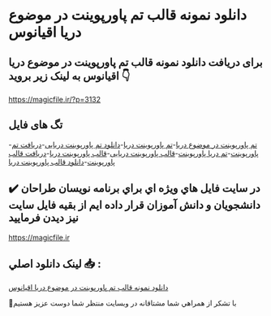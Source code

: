 # دانلود نمونه قالب تم پاورپوینت در موضوع دریا اقیانوس

## برای دریافت دانلود نمونه قالب تم پاورپوینت در موضوع دریا اقیانوس به لینک زیر بروید 👇

https://magicfile.ir/?p=3132

## تگ های فایل

-[تم پاورپوینت در موضوع دریا](https://magicfile.ir/product/%d9%82%d8%a7%d9%84%d8%a8-%d8%aa%d9%85-%d9%be%d8%a7%d9%88%d8%b1%d9%be%d9%88%db%8c%d9%86%d8%aa-%d8%af%d8%b1-%d9%85%d9%88%d8%b6%d9%88%d8%b9-%d8%af%d8%b1%db%8c%d8%a7-%d8%a7%d9%82%db%8c%d8%a7%d9%86%d9%88%d8%b3/)-[تم پاورپوینت دریا](https://magicfile.ir/product/%d9%82%d8%a7%d9%84%d8%a8-%d8%aa%d9%85-%d9%be%d8%a7%d9%88%d8%b1%d9%be%d9%88%db%8c%d9%86%d8%aa-%d8%af%d8%b1-%d9%85%d9%88%d8%b6%d9%88%d8%b9-%d8%af%d8%b1%db%8c%d8%a7-%d8%a7%d9%82%db%8c%d8%a7%d9%86%d9%88%d8%b3/)-[دانلود تم پاورپوینت دریایی](https://magicfile.ir/product/%d9%82%d8%a7%d9%84%d8%a8-%d8%aa%d9%85-%d9%be%d8%a7%d9%88%d8%b1%d9%be%d9%88%db%8c%d9%86%d8%aa-%d8%af%d8%b1-%d9%85%d9%88%d8%b6%d9%88%d8%b9-%d8%af%d8%b1%db%8c%d8%a7-%d8%a7%d9%82%db%8c%d8%a7%d9%86%d9%88%d8%b3/)-[دریافت تم پاورپوینت](https://magicfile.ir/product/%d9%82%d8%a7%d9%84%d8%a8-%d8%aa%d9%85-%d9%be%d8%a7%d9%88%d8%b1%d9%be%d9%88%db%8c%d9%86%d8%aa-%d8%af%d8%b1-%d9%85%d9%88%d8%b6%d9%88%d8%b9-%d8%af%d8%b1%db%8c%d8%a7-%d8%a7%d9%82%db%8c%d8%a7%d9%86%d9%88%d8%b3/)-[تم دریا پاورپوینت](https://magicfile.ir/product/%d9%82%d8%a7%d9%84%d8%a8-%d8%aa%d9%85-%d9%be%d8%a7%d9%88%d8%b1%d9%be%d9%88%db%8c%d9%86%d8%aa-%d8%af%d8%b1-%d9%85%d9%88%d8%b6%d9%88%d8%b9-%d8%af%d8%b1%db%8c%d8%a7-%d8%a7%d9%82%db%8c%d8%a7%d9%86%d9%88%d8%b3/)-[قالب پاورپوینت دریایی](https://magicfile.ir/product/%d9%82%d8%a7%d9%84%d8%a8-%d8%aa%d9%85-%d9%be%d8%a7%d9%88%d8%b1%d9%be%d9%88%db%8c%d9%86%d8%aa-%d8%af%d8%b1-%d9%85%d9%88%d8%b6%d9%88%d8%b9-%d8%af%d8%b1%db%8c%d8%a7-%d8%a7%d9%82%db%8c%d8%a7%d9%86%d9%88%d8%b3/)-[قالب پاورپوینت دریا](https://magicfile.ir/product/%d9%82%d8%a7%d9%84%d8%a8-%d8%aa%d9%85-%d9%be%d8%a7%d9%88%d8%b1%d9%be%d9%88%db%8c%d9%86%d8%aa-%d8%af%d8%b1-%d9%85%d9%88%d8%b6%d9%88%d8%b9-%d8%af%d8%b1%db%8c%d8%a7-%d8%a7%d9%82%db%8c%d8%a7%d9%86%d9%88%d8%b3/)-[دریافت قالب پاورپوینت](https://magicfile.ir/product/%d9%82%d8%a7%d9%84%d8%a8-%d8%aa%d9%85-%d9%be%d8%a7%d9%88%d8%b1%d9%be%d9%88%db%8c%d9%86%d8%aa-%d8%af%d8%b1-%d9%85%d9%88%d8%b6%d9%88%d8%b9-%d8%af%d8%b1%db%8c%d8%a7-%d8%a7%d9%82%db%8c%d8%a7%d9%86%d9%88%d8%b3/)-[دانلود قالب پاورپوینت دریا](https://magicfile.ir/product/%d9%82%d8%a7%d9%84%d8%a8-%d8%aa%d9%85-%d9%be%d8%a7%d9%88%d8%b1%d9%be%d9%88%db%8c%d9%86%d8%aa-%d8%af%d8%b1-%d9%85%d9%88%d8%b6%d9%88%d8%b9-%d8%af%d8%b1%db%8c%d8%a7-%d8%a7%d9%82%db%8c%d8%a7%d9%86%d9%88%d8%b3/)

## ✔️ در سايت فايل هاي ويژه اي براي برنامه نويسان طراحان دانشجويان و دانش آموزان قرار داده ايم از بقيه فايل سايت نيز ديدن فرماييد

https://magicfile.ir


## لينک دانلود اصلي 📥 :

[دانلود نمونه قالب تم پاورپوینت در موضوع دریا اقیانوس](https://magicfile.ir/product/%d9%82%d8%a7%d9%84%d8%a8-%d8%aa%d9%85-%d9%be%d8%a7%d9%88%d8%b1%d9%be%d9%88%db%8c%d9%86%d8%aa-%d8%af%d8%b1-%d9%85%d9%88%d8%b6%d9%88%d8%b9-%d8%af%d8%b1%db%8c%d8%a7-%d8%a7%d9%82%db%8c%d8%a7%d9%86%d9%88%d8%b3/) 


🙏با تشکر از همراهي شما مشتاقانه در وبسایت منتظر شما دوست عزیز هستیم

